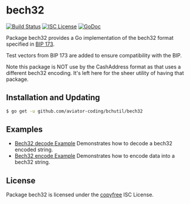 bech32
==========

[![Build Status](https://travis-ci.org/aviator-coding/bchutil.svg?branch=master)](https://travis-ci.org/aviator-coding/bchutil)
[![ISC License](http://img.shields.io/badge/license-ISC-blue.svg)](http://copyfree.org)
[![GoDoc](https://godoc.org/github.com/aviator-coding/bchutil/bech32?status.png)](http://godoc.org/github.com/aviator-coding/bchutil/bech32)

Package bech32 provides a Go implementation of the bech32 format specified in
[BIP 173](https://github.com/bitcoin/bips/blob/master/bip-0173.mediawiki).

Test vectors from BIP 173 are added to ensure compatibility with the BIP.

Note this package is NOT use by the CashAddress format as that uses a different bech32 encoding.
It's left here for the sheer utility of having that package.

## Installation and Updating

```bash
$ go get -u github.com/aviator-coding/bchutil/bech32
```

## Examples

* [Bech32 decode Example](http://godoc.org/github.com/aviator-coding/bchutil/bech32#example-Bech32Decode)
  Demonstrates how to decode a bech32 encoded string.
* [Bech32 encode Example](http://godoc.org/github.com/aviator-coding/bchutil/bech32#example-BechEncode)
  Demonstrates how to encode data into a bech32 string.

## License

Package bech32 is licensed under the [copyfree](http://copyfree.org) ISC
License.
